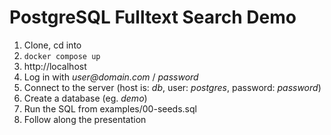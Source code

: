 # PostgreSQL Fulltext Search Demo

1. Clone, cd into
2. `docker compose up`
3. http://localhost
4. Log in with _user@domain.com_ / _password_
5. Connect to the server (host is: _db_, user: _postgres_, password: _password_)
6. Create a database (eg. _demo_)
7. Run the SQL from examples/00-seeds.sql
8. Follow along the presentation
